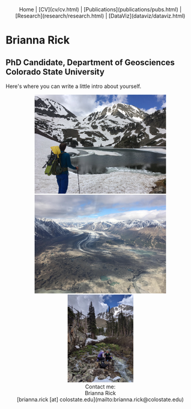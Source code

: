 <center>
Home | [CV](cv/cv.html) | [Publications](publications/pubs.html) | [Research](research/research.html) | [DataViz](dataviz/dataviz.html)
</center>

# Brianna Rick
## PhD Candidate, Department of Geosciences <br /> Colorado State University

Here's where you can write a little intro about yourself.

<center>
<img src="D_C8_O7UEAACHyu.jpeg" width=350></img> 
<img src="D9B8KufUYAIqVgb.jpeg" width=350></img> 
<img src="D_C8_O6U0AAJB9p.jpeg" width=175></img>
</center> 

<center>
Contact me: <br />
Brianna Rick <br />
[brianna.rick [at] colostate.edu](mailto:brianna.rick@colostate.edu)
</center>
